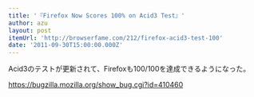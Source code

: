 ```yaml
---
title: '『Firefox Now Scores 100% on Acid3 Test』'
author: azu
layout: post
itemUrl: 'http://browserfame.com/212/firefox-acid3-test-100'
date: '2011-09-30T15:00:00.000Z'
---
```

Acid3のテストが更新されて、Firefoxも100/100を達成できるようになった。

https://bugzilla.mozilla.org/show_bug.cgi?id=410460

